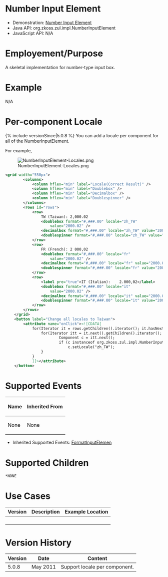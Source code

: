 

# Number Input Element

- Demonstration: [Number Input
  Element](http://www.zkoss.org/zkdemo/userguide/#f2)
- Java API: <javadoc>org.zkoss.zul.impl.NumberInputElement</javadoc>
- JavaScript API: N/A

# Employement/Purpose

A skeletal implementation for number-type input box.

# Example

N/A

# Per-component Locale

{% include versionSince\|5.0.8 %} You can add a locale per component for
all of the NumberInputElement.

For example,

<figure>
<img src="NumberInputElement-Locales.png"
title="NumberInputElement-Locales.png" />
<figcaption>NumberInputElement-Locales.png</figcaption>
</figure>

``` xml
<grid width="550px">
        <columns>
            <column hflex="min" label="Locale(Correct Result)" />
            <column hflex="min" label="Doublebox" />
            <column hflex="min" label="Decimalbox" />
            <column hflex="min" label="Doublespinner" />
        </columns>
        <rows id="rows">
            <row>
                TW (Taiwan): 2,000.02
                <doublebox format="#,###.00" locale="zh_TW"
                    value="2000.02" />
                <decimalbox format="#,###.00" locale="zh_TW" value="2000.02"/>
                <doublespinner format="#,###.00" locale="zh_TW" value="2000.02" step="0.5"/>
            </row>
            <row>
                FR (French): 2 000,02
                <doublebox format="#,###.00" locale="fr"
                    value="2000.02" />
                <decimalbox format="#,###.00" locale="fr" value="2000.02"/>
                <doublespinner format="#,###.00" locale="fr" value="2000.02" step="0.5"/>
            </row>
            <row>
                <label pre="true">IT (Italian):    2.000,02</label>
                <doublebox format="#,###.00" locale="it"
                    value="2000.02" />
                <decimalbox format="#,###.00" locale="it" value="2000.02"/>
                <doublespinner format="#,###.00" locale="it" value="2000.02" step="0.5"/>
            </row>
        </rows>
    </grid>
    <button label="Change all locales to Taiwan">
        <attribute name="onClick"><![CDATA[
            for(Iterator it = rows.getChildren().iterator(); it.hasNext();) {
                for(Iterator itt = it.next().getChildren().iterator(); itt.hasNext();) {
                        Component c = itt.next();
                        if (c instanceof org.zkoss.zul.impl.NumberInputElement)
                            c.setLocale("zh_TW");
                }
            }
            ]]></attribute>
    </button>
```

# Supported Events

<table>
<thead>
<tr class="header">
<th><center>
<p>Name</p>
</center></th>
<th><center>
<p>Inherited From</p>
</center></th>
</tr>
</thead>
<tbody>
<tr class="odd">
<td><p>None</p></td>
<td><p>None</p></td>
</tr>
</tbody>
</table>

- Inherited Supported Events: [
  FormatInputElemen](ZK_Component_Reference/Base_Components/FormatInputElement#Supported_Events)

# Supported Children

`*NONE`

# Use Cases

| Version | Description | Example Location |
|---------|-------------|------------------|
|         |             |                  |

# Version History

| Version | Date     | Content                       |
|---------|----------|-------------------------------|
| 5.0.8   | May 2011 | Support locale per component. |


